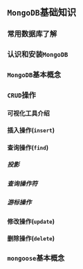 ## `MongoDB`基础知识

### 常用数据库了解

### 认识和安装`MongoDB`

### `MongoDB`基本概念

### `CRUD`操作

#### 可视化工具介绍

#### 插入操作(`insert`)

#### 查询操作(`find`)

##### 投影

##### 查询操作符

##### 游标操作

#### 修改操作(`update`)

#### 删除操作(`delete`)

### `mongoose`基本概念

